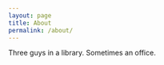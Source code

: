 ```yaml
---
layout: page
title: About
permalink: /about/
---
```


Three guys in a library. Sometimes an office.
